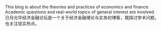 This blog is about the theories and practices of economics and finance. Academic questions and real-world topics of general interest are involved.
日月光华经济金融论坛是一个关于经济金融理论与实务的博客，既探讨学术问题，也关注现实热点。
